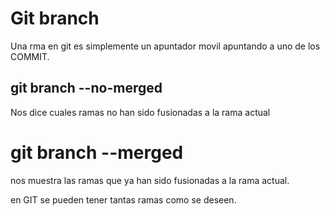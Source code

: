 # Git branch
Una rma en git es simplemente un apuntador movil apuntando a uno de los COMMIT.


## git branch --no-merged

Nos dice cuales ramas no han sido fusionadas a la rama actual

# git branch --merged
nos muestra las ramas que ya han sido fusionadas a la rama actual.

en GIT se pueden tener tantas ramas como se deseen.

